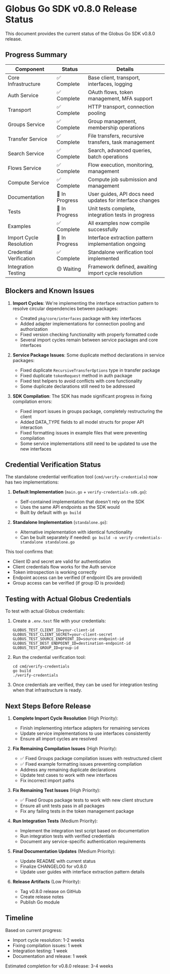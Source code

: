 <!-- SPDX-License-Identifier: Apache-2.0 -->
<!-- SPDX-FileCopyrightText: 2025 Scott Friedman and Project Contributors -->
# Globus Go SDK v0.8.0 Release Status

This document provides the current status of the Globus Go SDK v0.8.0 release.

## Progress Summary

| Component | Status | Details |
|-----------|--------|---------|
| Core Infrastructure | ✅ Complete | Base client, transport, interfaces, logging |
| Auth Service | ✅ Complete | OAuth flows, token management, MFA support |
| Transport | ✅ Complete | HTTP transport, connection pooling |
| Groups Service | ✅ Complete | Group management, membership operations |
| Transfer Service | ✅ Complete | File transfers, recursive transfers, task management |
| Search Service | ✅ Complete | Search, advanced queries, batch operations |
| Flows Service | ✅ Complete | Flow execution, monitoring, management |
| Compute Service | ✅ Complete | Compute job submission and management |
| Documentation | 🔄 In Progress | User guides, API docs need updates for interface changes |
| Tests | 🔄 In Progress | Unit tests complete, integration tests in progress |
| Examples | ✅ Complete | All examples now compile successfully |
| Import Cycle Resolution | 🔄 In Progress | Interface extraction pattern implementation ongoing |
| Credential Verification | ✅ Complete | Standalone verification tool implemented |
| Integration Testing | 🟡 Waiting | Framework defined, awaiting import cycle resolution |

## Blockers and Known Issues

1. **Import Cycles**: We're implementing the interface extraction pattern to resolve circular dependencies between packages:
   - Created `pkg/core/interfaces` package with key interfaces
   - Added adapter implementations for connection pooling and authorization
   - Fixed version checking functionality with properly formatted code
   - Several import cycles remain between service packages and core interfaces

2. **Service Package Issues**: Some duplicate method declarations in service packages:
   - Fixed duplicate `RecursiveTransferOptions` type in transfer package
   - Fixed duplicate `tokenRequest` method in auth package  
   - Fixed test helpers to avoid conflicts with core functionality
   - Some duplicate declarations still need to be addressed

3. **SDK Compilation**: The SDK has made significant progress in fixing compilation errors:
   - Fixed import issues in groups package, completely restructuring the client
   - Added DATA_TYPE fields to all model structs for proper API interaction
   - Fixed formatting issues in example files that were preventing compilation
   - Some service implementations still need to be updated to use the new interfaces

## Credential Verification Status

The standalone credential verification tool (`cmd/verify-credentials`) now has two implementations:

1. **Default Implementation** (`main.go` + `verify-credentials-sdk.go`):
   - Self-contained implementation that doesn't rely on the SDK
   - Uses the same API endpoints as the SDK would
   - Built by default with `go build`

2. **Standalone Implementation** (`standalone.go`):
   - Alternative implementation with identical functionality
   - Can be built separately if needed: `go build -o verify-credentials-standalone standalone.go`

This tool confirms that:
- Client ID and secret are valid for authentication
- Client credentials flow works for the Auth service
- Token introspection is working correctly
- Endpoint access can be verified (if endpoint IDs are provided)
- Group access can be verified (if group ID is provided)

## Testing with Actual Globus Credentials

To test with actual Globus credentials:

1. Create a `.env.test` file with your credentials:
   ```
   GLOBUS_TEST_CLIENT_ID=your-client-id
   GLOBUS_TEST_CLIENT_SECRET=your-client-secret
   GLOBUS_TEST_SOURCE_ENDPOINT_ID=source-endpoint-id
   GLOBUS_TEST_DEST_ENDPOINT_ID=destination-endpoint-id
   GLOBUS_TEST_GROUP_ID=group-id
   ```

2. Run the credential verification tool:
   ```
   cd cmd/verify-credentials
   go build
   ./verify-credentials
   ```

3. Once credentials are verified, they can be used for integration testing when that infrastructure is ready.

## Next Steps Before Release

1. **Complete Import Cycle Resolution** (High Priority):
   - Finish implementing interface adapters for remaining services
   - Update service implementations to use interfaces consistently
   - Ensure all import cycles are resolved

2. **Fix Remaining Compilation Issues** (High Priority):
   - ✅ Fixed Groups package compilation issues with restructured client
   - ✅ Fixed example formatting issues preventing compilation
   - Address any remaining duplicate declarations
   - Update test cases to work with new interfaces
   - Fix incorrect import paths

3. **Fix Remaining Test Issues** (High Priority):
   - ✅ Fixed Groups package tests to work with new client structure
   - Ensure all unit tests pass in all packages
   - Fix any failing tests in the token management package

4. **Run Integration Tests** (Medium Priority):
   - Implement the integration test script based on documentation
   - Run integration tests with verified credentials
   - Document any service-specific authentication requirements

5. **Final Documentation Updates** (Medium Priority):
   - Update README with current status
   - Finalize CHANGELOG for v0.8.0
   - Update user guides with interface extraction pattern details

6. **Release Artifacts** (Low Priority):
   - Tag v0.8.0 release on GitHub
   - Create release notes
   - Publish Go module

## Timeline

Based on current progress:
- Import cycle resolution: 1-2 weeks
- Fixing compilation issues: 1 week
- Integration testing: 1 week
- Documentation and release: 1 week

Estimated completion for v0.8.0 release: 3-4 weeks